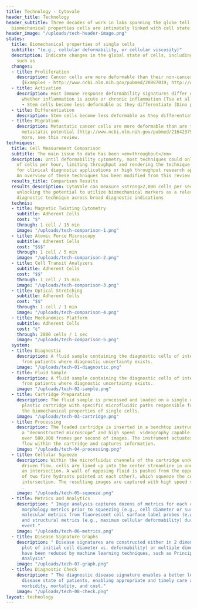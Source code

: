 ```yaml
---
title: Technology - Cytovale
header_title: Technology
header_subtitle: Three decades of work in labs spanning the globe tell us that the
  biomechanical properties cells are intimately linked with cell state
header_image: "/uploads/tech-header-image.png"
states:
  title: Biomechanical properties of single cells
  subtitle: "(e.g., cellular deformability, or cellular viscosity)"
  description: Indicate changes in the global state of cells, including phenomena
    such as
  changes:
  - title: Proliferation
    description: Cancer cells are more deformable than their non-cancerous counterparts
      [Examples - http://www.ncbi.nlm.nih.gov/pubmed/20887019; http://www.ncbi.nlm.nih.gov/pmc/articles/PMC3999871]
  - title: Activation
    description: Host immune response deformability signatures differ depending on
      whether inflammation is acute or chronic inflammation [Tse et al] Differentiation
      - Stem cells become less deformable as they differentiate [Dino paper]
  - title: Differentiation
    description: Stem cells become less deformable as they differentiate [Dino paper]
  - title: Migration
    description: Metastatic cancer cells are more deformable than are those with less
      metastatic potential [http://www.ncbi.nlm.nih.gov/pubmed/21642375] To learn
      more, see this review.
techniques:
  title: Cell Measurement Comparison
  subtitle: The main issue to date has been <em>throughput</em>
  description: Until deformability cytometry, most techniques could only measure tens
    of cells per hour, limiting throughput and rendering the technique too cumbersome
    for clinical diagnostic applications or high throughput research applications.
    An overview of these techniques has been modified from this review
  results_title: Comparison Results
  results_description: CytoVale can measure <strong>2,000 cells per second</strong>,
    unlocking the potential to utilize biomechanical markers as a relevant clinical
    diagnostic technique across broad diagnostic indications
  technis:
  - title: Magnetic Twisting Cytometry
    subtitle: Adherent Cells
    cost: "$"
    through: 1 cell / 15 min
    image: "/uploads/tech-comparison-1.png"
  - title: Atomic Force Microscopy
    subtitle: Adherent Cells
    cost: "$$$"
    through: 1 cell / 5 min
    image: "/uploads/tech-comparison-2.png"
  - title: Cell Transit Analyzers
    subtitle: Adherent Cells
    cost: "$$"
    through: 1 cell / 15 min
    image: "/uploads/tech-comparison-3.png"
  - title: Optical Stretching
    subtitle: Adherent Cells
    cost: "$$"
    through: 1 cell / 1 min
    image: "/uploads/tech-comparison-4.png"
  - title: Mechanomics Platform
    subtitle: Adherent Cells
    cost: "¢"
    through: 2000 cells / 1 sec
    image: "/uploads/tech-comparison-5.png"
  system:
  - title: Diagnostic
    description: A fluid sample containing the diagnostic cells of interest is collected
      from patients where diagnostic uncertainty exists.
    image: "/uploads/tech-01-diagnostic.png"
  - title: Fluid Sample
    description: A fluid sample containing the diagnostic cells of interest is collected
      from patients where diagnostic uncertainty exists.
    image: "/uploads/tech-02-sample.png"
  - title: Cartridge Preparation
    description: The fluid sample is processed and loaded on a single use, disposable
      plastic cartridge with specific microfluidic paths responsible for assessing
      the biomechanical properties of single cells.
    image: "/uploads/tech-03-cartridge.png"
  - title: Processing
    description: The loaded cartridge is inserted in a benchtop instrument containing
      a “deconstructed microscope” and high speed￼￼videography capable of capturing
      over 500,000 frames per second of images. The instrument actuates pressure driven
      flow within the cartridge and captures information.
    image: "/uploads/tech-04-processing.png"
  - title: Cellular Squeeze
    description: Within the microfluidic channels of the cartridge under pressure
      driven flow, cells are lined up into the center streamline in one branch of
      an intersection. A wall of opposing fluid is pushed from the opposite side (think
      of two fire hydrants pointed at each other), which squeeze the cell within the
      intersection. The resulting images are captured with high speed videography
      .
    image: "/uploads/tech-05-squeeze.png"
  - title: Metrics and Analytics
    description: "￼Image analysis captures dozens of metrics for each cell, including
      morphology metrics prior to squeezing (e.g., cell diameter or surface roughness),
      molecular metrics from fluorescent cell surface label probes (e.g., CD45+),
      and structural metrics (e.g., maximum cellular deformability) during the squeezing
      event."
    image: "/uploads/tech-06-metrics.png"
  - title: Disease Signature Graphs
    description: "￼Disease signatures are constructed either in 2 dimensions (e.g.,
      plot of initial cell diameter vs. deformability) or multiple dimensions that
      have been reduced by machine learning techniques, such as Principle Component
      Analysis"
    image: "/uploads/tech-07-graph.png"
  - title: Diagnostic Check
    description: "￼The diagnostic disease signature enables a better lens into the
      disease state of patients, enabling appropriate and timely care and reducing
      morbidity, mortality, and cost."
    image: "/uploads/tech-08-check.png"
layout: technology
---
```


